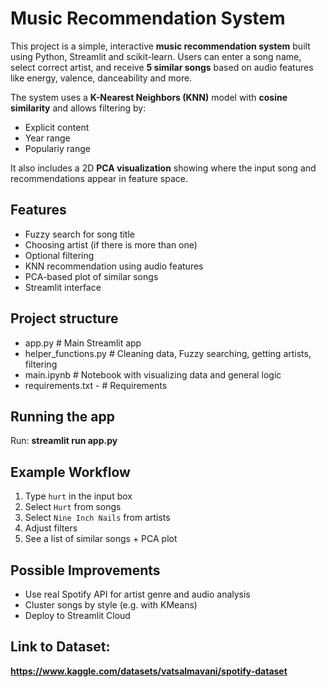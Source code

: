 # Music Recommendation System

This project is a simple, interactive **music recommendation system** built using Python, Streamlit and scikit-learn. Users can enter a song name, select correct artist, and receive **5 similar songs** based on audio features like energy, valence, danceability and more.

The system uses a **K-Nearest Neighbors (KNN)** model with **cosine similarity** and allows filtering by:
- Explicit content
- Year range
- Populariy range

It also includes a 2D **PCA visualization** showing where the input song and recommendations appear in feature space.



## Features
- Fuzzy search for song title
- Choosing artist (if there is more than one)
- Optional filtering
- KNN recommendation using audio features
- PCA-based plot of similar songs
- Streamlit interface



## Project structure
- app.py # Main Streamlit app
- helper_functions.py # Cleaning data, Fuzzy searching, getting artists, filtering
- main.ipynb # Notebook with visualizing data and general logic
- requirements.txt - # Requirements



## Running the app
Run: **streamlit run app.py**



## Example Workflow
1. Type `hurt` in the input box
2. Select `Hurt` from songs
3. Select `Nine Inch Nails` from artists
4. Adjust filters
5. See a list of similar songs + PCA plot



## Possible Improvements
* Use real Spotify API for artist genre and audio analysis
* Cluster songs by style (e.g. with KMeans)
* Deploy to Streamlit Cloud


## Link to Dataset:
**https://www.kaggle.com/datasets/vatsalmavani/spotify-dataset**